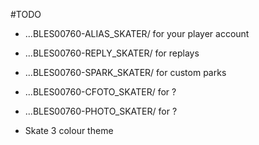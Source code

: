 #TODO

 - ...BLES00760-ALIAS_SKATER/ for your player account
 - ...BLES00760-REPLY_SKATER/ for replays
 - ...BLES00760-SPARK_SKATER/ for custom parks
 - ...BLES00760-CFOTO_SKATER/ for ?
 - ...BLES00760-PHOTO_SKATER/ for ?

 - Skate 3 colour theme